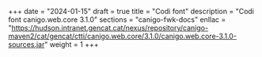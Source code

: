 +++
date        = "2024-01-15"
draft        = true
title       = "Codi font"
description = "Codi font canigo.web.core 3.1.0"
sections    = "canigo-fwk-docs"
enllac		= "https://hudson.intranet.gencat.cat/nexus/repository/canigo-maven2/cat/gencat/ctti/canigo.web.core/3.1.0/canigo.web.core-3.1.0-sources.jar"
weight		= 1
+++
